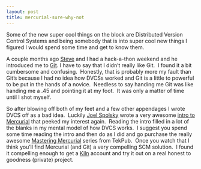 ```yaml
---
layout: post
title: mercurial-sure-why-not
---
```

Some of the new super cool things on the block are Distributed Version
Control Systems and being somebody that is into super cool new things I
figured I would spend some time and get to know them.

A couple months ago [Steve](http://stevenkuhn.net) and I had a
hack-a-thon weekend and he introduced me to [Git](http://git-scm.com/).
I have to say that I didn’t really like Git.  I found it a bit
cumbersome and confusing.  Honestly, that is probably more my fault than
Git’s because I had no idea how DVCSs worked and Git is a little to
powerful to be put in the hands of a novice.  Needless to say handing me
Git was like handing me a .45 and pointing it at my foot.  It was only a
matter of time until I shot myself.

So after blowing off both of my feet and a few other appendages I wrote
DVCS off as a bad idea.  Luckily [Joel
Spolsky](http://www.joelonsoftware.com/) wrote a very awesome [intro to
Mercurial](http://hginit.com/) that peeked my interest again.  Reading
the intro filled in a lot of the blanks in my mental model of how DVCS
works.  I suggest you spend some time reading the intro and then do as I
did and go purchase the really awesome [Mastering
Mercurial](http://tekpub.com/preview/hg) series from TekPub.  Once you
watch that I think you’ll find Mercurial (and Git) a very compelling SCM
solution.  I found it compelling enough to get a
[Kiln](http://kilnhg.com) account and try it out on a real honest to
goodness (private) project.
